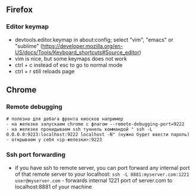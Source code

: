 ## Firefox

### Editor keymap
- devtools.editor.keymap in about:config; select "vim", "emacs" or "sublime" (https://developer.mozilla.org/en-US/docs/Tools/Keyboard_shortcuts#Source_editor)
- vim is nice, but some keymaps does not work
- ctrl + c instead of esc to go to normal mode
- ctrl + r still reloads page

## Chrome

### Remote debugging
```
# полезно для дебага фронта киосков например
- на железке запускаем chrome с флагом --remote-debugging-port=9222
- на железке прокидываем ssh туннель коммандой " ssh -L 0.0.0.0:9223:localhost:9222 localhost -N" (нужно будет ввести пароль)
- открываем у себя <ip-железки>:9223
```
### Ssh port forwarding
- if you have ssh to remote server, you can port forward any internal port of that remote server to your localhost: `ssh -L 8881:myserver.com:1221 user@myserver.com` - forwards internal 1221 port of server.com to localhost:8881 of your machine
